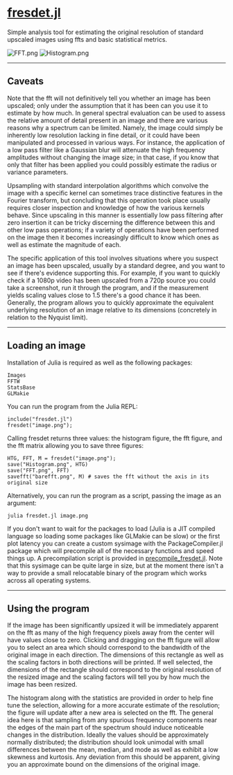 # [fresdet.jl](fresdet.jl?raw=true)

Simple analysis tool for estimating the original resolution of standard upscaled images using ffts and basic statistical metrics.

![FFT.png](FFT.png) ![Histogram.png](Histogram.png)

----

## Caveats

Note that the fft will not definitively tell you whether an image has been upscaled; only under the assumption that it has been can you use it to estimate by how much. In general spectral evaluation can be used to assess the relative amount of detail present in an image and there are various reasons why a spectrum can be limited. Namely, the image could simply be inherently low resolution lacking in fine detail, or it could have been manipulated and processed in various ways. For instance, the application of a low pass filter like a Gaussian blur will attenuate the high frequency amplitudes without changing the image size; in that case, if you know that only that filter has been applied you could possibly estimate the radius or variance parameters.

Upsampling with standard interpolation algorithms which convolve the image with a specific kernel can sometimes trace distinctive features in the Fourier transform, but concluding that this operation took place usually requires closer inspection and knowledge of how the various kernels behave. Since upscaling in this manner is essentially low pass filtering after zero insertion it can be tricky discerning the difference between this and other low pass operations; if a variety of operations have been performed on the image then it becomes increasingly difficult to know which ones as well as estimate the magnitude of each.

The specific application of this tool involves situations where you suspect an image has been upscaled, usually by a standard degree, and you want to see if there's evidence supporting this. For example, if you want to quickly check if a 1080p video has been upscaled from a 720p source you could take a screenshot, run it through the program, and if the measurement yields scaling values close to 1.5 there's a good chance it has been. Generally, the program allows you to quickly approximate the equivalent underlying resolution of an image relative to its dimensions (concretely in relation to the Nyquist limit).

----

## Loading an image

Installation of Julia is required as well as the following packages:
```
Images
FFTW
StatsBase
GLMakie
```

You can run the program from the Julia REPL:
```
include("fresdet.jl")
fresdet("image.png");
```

Calling fresdet returns three values: the histogram figure, the fft figure, and the fft matrix allowing you to save three figures:
```
HTG, FFT, M = fresdet("image.png");
save("Histogram.png", HTG)
save("FFT.png", FFT)
savefft("barefft.png", M) # saves the fft without the axis in its original size
```

Alternatively, you can run the program as a script, passing the image as an argument:
```
julia fresdet.jl image.png
```

If you don't want to wait for the packages to load (Julia is a JIT compiled language so loading some packages like GLMakie can be slow) or the first plot latency you can create a custom sysimage with the PackageCompiler.jl package which will precompile all of the necessary functions and speed things up. A precompilation script is provided in [precompile_fresdet.jl](precompile_fresdet.jl). Note that this sysimage can be quite large in size, but at the moment there isn't a way to provide a small relocatable binary of the program which works across all operating systems.

----

## Using the program

If the image has been significantly upsized it will be immediately apparent on the fft as many of the high frequency pixels away from the center will have values close to zero. Clicking and dragging on the fft figure will allow you to select an area which should correspond to the bandwidth of the original image in each direction. The dimensions of this rectangle as well as the scaling factors in both directions will be printed. If well selected, the dimensions of the rectangle should correspond to the original resolution of the resized image and the scaling factors will tell you by how much the image has been resized.

The histogram along with the statistics are provided in order to help fine tune the selection, allowing for a more accurate estimate of the resolution; the figure will update after a new area is selected on the fft. The general idea here is that sampling from any spurious frequency components near the edges of the main part of the spectrum should induce noticeable changes in the distribution. Ideally the values should be approximately normally distributed; the distribution should look unimodal with small differences between the mean, median, and mode as well as exhibit a low skewness and kurtosis. Any deviation from this should be apparent, giving you an approximate bound on the dimensions of the original image.
